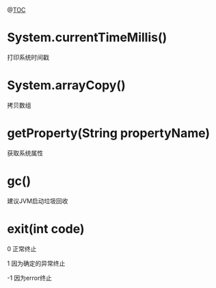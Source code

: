 @[TOC](System类的方法)

# System.currentTimeMillis()



打印系统时间戳

# System.arrayCopy()



拷贝数组

# getProperty(String propertyName)

获取系统属性

# gc()

建议JVM启动垃圾回收

# exit(int code)

0 正常终止

1 因为确定的异常终止

-1 因为error终止



